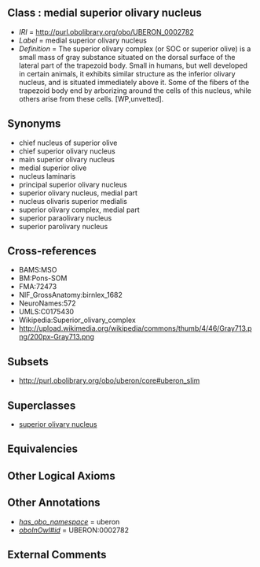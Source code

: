 
## Class : medial superior olivary nucleus

 * *IRI* = http://purl.obolibrary.org/obo/UBERON_0002782
 * *Label* = medial superior olivary nucleus
 * *Definition* = The superior olivary complex (or SOC or superior olive) is a small mass of gray substance situated on the dorsal surface of the lateral part of the trapezoid body. Small in humans, but well developed in certain animals, it exhibits similar structure as the inferior olivary nucleus, and is situated immediately above it. Some of the fibers of the trapezoid body end by arborizing around the cells of this nucleus, while others arise from these cells. [WP,unvetted].

## Synonyms

 * chief nucleus of superior olive
 * chief superior olivary nucleus
 * main superior olivary nucleus
 * medial superior olive
 * nucleus laminaris
 * principal superior olivary nucleus
 * superior olivary nucleus, medial part
 * nucleus olivaris superior medialis
 * superior olivary complex, medial part
 * superior paraolivary nucleus
 * superior parolivary nucleus

## Cross-references

 * BAMS:MSO
 * BM:Pons-SOM
 * FMA:72473
 * NIF_GrossAnatomy:birnlex_1682
 * NeuroNames:572
 * UMLS:C0175430
 * Wikipedia:Superior_olivary_complex
 * http://upload.wikimedia.org/wikipedia/commons/thumb/4/46/Gray713.png/200px-Gray713.png

## Subsets

 * http://purl.obolibrary.org/obo/uberon/core#uberon_slim

## Superclasses

 * [superior olivary nucleus](../../UBERON/47/UBERON_0007247.md)

## Equivalencies


## Other Logical Axioms


## Other Annotations

 * *[has_obo_namespace](../../ce/oboInOwl#hasOBONamespace.md)* = uberon
 * *[oboInOwl#id](../../id/oboInOwl#id.md)* = UBERON:0002782

## External Comments

